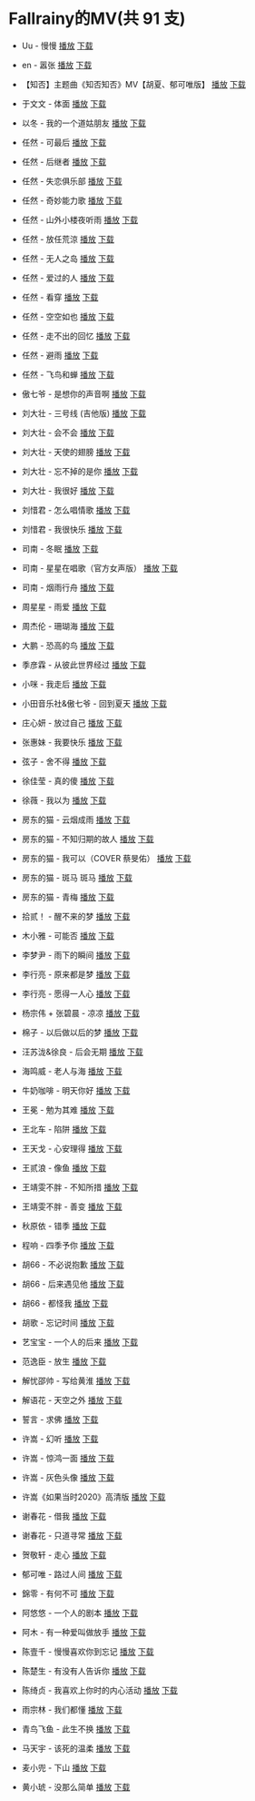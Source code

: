 # Fallrainy的MV(共 91 支)
- Uu - 慢慢  [播放](https://tools.201992.xyz/m3u8-play.html#https://cdn.jsdelivr.net/gh/Nomeqc/static/video/MV/Uu%20-%20%E6%85%A2%E6%85%A2.m3u8)  [下载](https://raw.githubusercontent.com/Nomeqc/static/master/video/MV/Uu%20-%20%E6%85%A2%E6%85%A2.m3u8)
- en - 嚣张  [播放](https://tools.201992.xyz/m3u8-play.html#https://cdn.jsdelivr.net/gh/Nomeqc/static/video/MV/en%20-%20%E5%9A%A3%E5%BC%A0.m3u8)  [下载](https://raw.githubusercontent.com/Nomeqc/static/master/video/MV/en%20-%20%E5%9A%A3%E5%BC%A0.m3u8)
- 【知否】主题曲《知否知否》MV【胡夏、郁可唯版】  [播放](https://tools.201992.xyz/m3u8-play.html#https://cdn.jsdelivr.net/gh/Nomeqc/static/video/MV/%E3%80%90%E7%9F%A5%E5%90%A6%E3%80%91%E4%B8%BB%E9%A2%98%E6%9B%B2%E3%80%8A%E7%9F%A5%E5%90%A6%E7%9F%A5%E5%90%A6%E3%80%8BMV%E3%80%90%E8%83%A1%E5%A4%8F%E3%80%81%E9%83%81%E5%8F%AF%E5%94%AF%E7%89%88%E3%80%91.m3u8)  [下载](https://raw.githubusercontent.com/Nomeqc/static/master/video/MV/%E3%80%90%E7%9F%A5%E5%90%A6%E3%80%91%E4%B8%BB%E9%A2%98%E6%9B%B2%E3%80%8A%E7%9F%A5%E5%90%A6%E7%9F%A5%E5%90%A6%E3%80%8BMV%E3%80%90%E8%83%A1%E5%A4%8F%E3%80%81%E9%83%81%E5%8F%AF%E5%94%AF%E7%89%88%E3%80%91.m3u8)
- 于文文 - 体面  [播放](https://tools.201992.xyz/m3u8-play.html#https://cdn.jsdelivr.net/gh/Nomeqc/static/video/MV/%E4%BA%8E%E6%96%87%E6%96%87%20-%20%E4%BD%93%E9%9D%A2.m3u8)  [下载](https://raw.githubusercontent.com/Nomeqc/static/master/video/MV/%E4%BA%8E%E6%96%87%E6%96%87%20-%20%E4%BD%93%E9%9D%A2.m3u8)
- 以冬 - 我的一个道姑朋友  [播放](https://tools.201992.xyz/m3u8-play.html#https://cdn.jsdelivr.net/gh/Nomeqc/static/video/MV/%E4%BB%A5%E5%86%AC%20-%20%E6%88%91%E7%9A%84%E4%B8%80%E4%B8%AA%E9%81%93%E5%A7%91%E6%9C%8B%E5%8F%8B.m3u8)  [下载](https://raw.githubusercontent.com/Nomeqc/static/master/video/MV/%E4%BB%A5%E5%86%AC%20-%20%E6%88%91%E7%9A%84%E4%B8%80%E4%B8%AA%E9%81%93%E5%A7%91%E6%9C%8B%E5%8F%8B.m3u8)
- 任然 - 可最后  [播放](https://tools.201992.xyz/m3u8-play.html#https://cdn.jsdelivr.net/gh/Nomeqc/static/video/MV/%E4%BB%BB%E7%84%B6%20-%20%E5%8F%AF%E6%9C%80%E5%90%8E.m3u8)  [下载](https://raw.githubusercontent.com/Nomeqc/static/master/video/MV/%E4%BB%BB%E7%84%B6%20-%20%E5%8F%AF%E6%9C%80%E5%90%8E.m3u8)
- 任然 - 后继者  [播放](https://tools.201992.xyz/m3u8-play.html#https://cdn.jsdelivr.net/gh/Nomeqc/static/video/MV/%E4%BB%BB%E7%84%B6%20-%20%E5%90%8E%E7%BB%A7%E8%80%85.m3u8)  [下载](https://raw.githubusercontent.com/Nomeqc/static/master/video/MV/%E4%BB%BB%E7%84%B6%20-%20%E5%90%8E%E7%BB%A7%E8%80%85.m3u8)
- 任然 - 失恋俱乐部  [播放](https://tools.201992.xyz/m3u8-play.html#https://cdn.jsdelivr.net/gh/Nomeqc/static/video/MV/%E4%BB%BB%E7%84%B6%20-%20%E5%A4%B1%E6%81%8B%E4%BF%B1%E4%B9%90%E9%83%A8.m3u8)  [下载](https://raw.githubusercontent.com/Nomeqc/static/master/video/MV/%E4%BB%BB%E7%84%B6%20-%20%E5%A4%B1%E6%81%8B%E4%BF%B1%E4%B9%90%E9%83%A8.m3u8)
- 任然 - 奇妙能力歌  [播放](https://tools.201992.xyz/m3u8-play.html#https://cdn.jsdelivr.net/gh/Nomeqc/static/video/MV/%E4%BB%BB%E7%84%B6%20-%20%E5%A5%87%E5%A6%99%E8%83%BD%E5%8A%9B%E6%AD%8C.m3u8)  [下载](https://raw.githubusercontent.com/Nomeqc/static/master/video/MV/%E4%BB%BB%E7%84%B6%20-%20%E5%A5%87%E5%A6%99%E8%83%BD%E5%8A%9B%E6%AD%8C.m3u8)
- 任然 - 山外小楼夜听雨  [播放](https://tools.201992.xyz/m3u8-play.html#https://cdn.jsdelivr.net/gh/Nomeqc/static/video/MV/%E4%BB%BB%E7%84%B6%20-%20%E5%B1%B1%E5%A4%96%E5%B0%8F%E6%A5%BC%E5%A4%9C%E5%90%AC%E9%9B%A8.m3u8)  [下载](https://raw.githubusercontent.com/Nomeqc/static/master/video/MV/%E4%BB%BB%E7%84%B6%20-%20%E5%B1%B1%E5%A4%96%E5%B0%8F%E6%A5%BC%E5%A4%9C%E5%90%AC%E9%9B%A8.m3u8)
- 任然 - 放任荒涼  [播放](https://tools.201992.xyz/m3u8-play.html#https://cdn.jsdelivr.net/gh/Nomeqc/static/video/MV/%E4%BB%BB%E7%84%B6%20-%20%E6%94%BE%E4%BB%BB%E8%8D%92%E6%B6%BC.m3u8)  [下载](https://raw.githubusercontent.com/Nomeqc/static/master/video/MV/%E4%BB%BB%E7%84%B6%20-%20%E6%94%BE%E4%BB%BB%E8%8D%92%E6%B6%BC.m3u8)
- 任然 - 无人之岛  [播放](https://tools.201992.xyz/m3u8-play.html#https://cdn.jsdelivr.net/gh/Nomeqc/static/video/MV/%E4%BB%BB%E7%84%B6%20-%20%E6%97%A0%E4%BA%BA%E4%B9%8B%E5%B2%9B.m3u8)  [下载](https://raw.githubusercontent.com/Nomeqc/static/master/video/MV/%E4%BB%BB%E7%84%B6%20-%20%E6%97%A0%E4%BA%BA%E4%B9%8B%E5%B2%9B.m3u8)
- 任然 - 爱过的人  [播放](https://tools.201992.xyz/m3u8-play.html#https://cdn.jsdelivr.net/gh/Nomeqc/static/video/MV/%E4%BB%BB%E7%84%B6%20-%20%E7%88%B1%E8%BF%87%E7%9A%84%E4%BA%BA.m3u8)  [下载](https://raw.githubusercontent.com/Nomeqc/static/master/video/MV/%E4%BB%BB%E7%84%B6%20-%20%E7%88%B1%E8%BF%87%E7%9A%84%E4%BA%BA.m3u8)
- 任然 - 看穿  [播放](https://tools.201992.xyz/m3u8-play.html#https://cdn.jsdelivr.net/gh/Nomeqc/static/video/MV/%E4%BB%BB%E7%84%B6%20-%20%E7%9C%8B%E7%A9%BF.m3u8)  [下载](https://raw.githubusercontent.com/Nomeqc/static/master/video/MV/%E4%BB%BB%E7%84%B6%20-%20%E7%9C%8B%E7%A9%BF.m3u8)
- 任然 - 空空如也  [播放](https://tools.201992.xyz/m3u8-play.html#https://cdn.jsdelivr.net/gh/Nomeqc/static/video/MV/%E4%BB%BB%E7%84%B6%20-%20%E7%A9%BA%E7%A9%BA%E5%A6%82%E4%B9%9F.m3u8)  [下载](https://raw.githubusercontent.com/Nomeqc/static/master/video/MV/%E4%BB%BB%E7%84%B6%20-%20%E7%A9%BA%E7%A9%BA%E5%A6%82%E4%B9%9F.m3u8)
- 任然 - 走不出的回忆  [播放](https://tools.201992.xyz/m3u8-play.html#https://cdn.jsdelivr.net/gh/Nomeqc/static/video/MV/%E4%BB%BB%E7%84%B6%20-%20%E8%B5%B0%E4%B8%8D%E5%87%BA%E7%9A%84%E5%9B%9E%E5%BF%86.m3u8)  [下载](https://raw.githubusercontent.com/Nomeqc/static/master/video/MV/%E4%BB%BB%E7%84%B6%20-%20%E8%B5%B0%E4%B8%8D%E5%87%BA%E7%9A%84%E5%9B%9E%E5%BF%86.m3u8)
- 任然 - 避雨  [播放](https://tools.201992.xyz/m3u8-play.html#https://cdn.jsdelivr.net/gh/Nomeqc/static/video/MV/%E4%BB%BB%E7%84%B6%20-%20%E9%81%BF%E9%9B%A8.m3u8)  [下载](https://raw.githubusercontent.com/Nomeqc/static/master/video/MV/%E4%BB%BB%E7%84%B6%20-%20%E9%81%BF%E9%9B%A8.m3u8)
- 任然 - 飞鸟和蝉  [播放](https://tools.201992.xyz/m3u8-play.html#https://cdn.jsdelivr.net/gh/Nomeqc/static/video/MV/%E4%BB%BB%E7%84%B6%20-%20%E9%A3%9E%E9%B8%9F%E5%92%8C%E8%9D%89.m3u8)  [下载](https://raw.githubusercontent.com/Nomeqc/static/master/video/MV/%E4%BB%BB%E7%84%B6%20-%20%E9%A3%9E%E9%B8%9F%E5%92%8C%E8%9D%89.m3u8)
- 傲七爷 - 是想你的声音啊  [播放](https://tools.201992.xyz/m3u8-play.html#https://cdn.jsdelivr.net/gh/Nomeqc/static/video/MV/%E5%82%B2%E4%B8%83%E7%88%B7%20-%20%E6%98%AF%E6%83%B3%E4%BD%A0%E7%9A%84%E5%A3%B0%E9%9F%B3%E5%95%8A.m3u8)  [下载](https://raw.githubusercontent.com/Nomeqc/static/master/video/MV/%E5%82%B2%E4%B8%83%E7%88%B7%20-%20%E6%98%AF%E6%83%B3%E4%BD%A0%E7%9A%84%E5%A3%B0%E9%9F%B3%E5%95%8A.m3u8)
- 刘大壮 - 三号线 (吉他版)  [播放](https://tools.201992.xyz/m3u8-play.html#https://cdn.jsdelivr.net/gh/Nomeqc/static/video/MV/%E5%88%98%E5%A4%A7%E5%A3%AE%20-%20%E4%B8%89%E5%8F%B7%E7%BA%BF%20%28%E5%90%89%E4%BB%96%E7%89%88%29.m3u8)  [下载](https://raw.githubusercontent.com/Nomeqc/static/master/video/MV/%E5%88%98%E5%A4%A7%E5%A3%AE%20-%20%E4%B8%89%E5%8F%B7%E7%BA%BF%20(%E5%90%89%E4%BB%96%E7%89%88).m3u8)
- 刘大壮 - 会不会  [播放](https://tools.201992.xyz/m3u8-play.html#https://cdn.jsdelivr.net/gh/Nomeqc/static/video/MV/%E5%88%98%E5%A4%A7%E5%A3%AE%20-%20%E4%BC%9A%E4%B8%8D%E4%BC%9A.m3u8)  [下载](https://raw.githubusercontent.com/Nomeqc/static/master/video/MV/%E5%88%98%E5%A4%A7%E5%A3%AE%20-%20%E4%BC%9A%E4%B8%8D%E4%BC%9A.m3u8)
- 刘大壮 - 天使的翅膀  [播放](https://tools.201992.xyz/m3u8-play.html#https://cdn.jsdelivr.net/gh/Nomeqc/static/video/MV/%E5%88%98%E5%A4%A7%E5%A3%AE%20-%20%E5%A4%A9%E4%BD%BF%E7%9A%84%E7%BF%85%E8%86%80.m3u8)  [下载](https://raw.githubusercontent.com/Nomeqc/static/master/video/MV/%E5%88%98%E5%A4%A7%E5%A3%AE%20-%20%E5%A4%A9%E4%BD%BF%E7%9A%84%E7%BF%85%E8%86%80.m3u8)
- 刘大壮 - 忘不掉的是你  [播放](https://tools.201992.xyz/m3u8-play.html#https://cdn.jsdelivr.net/gh/Nomeqc/static/video/MV/%E5%88%98%E5%A4%A7%E5%A3%AE%20-%20%E5%BF%98%E4%B8%8D%E6%8E%89%E7%9A%84%E6%98%AF%E4%BD%A0.m3u8)  [下载](https://raw.githubusercontent.com/Nomeqc/static/master/video/MV/%E5%88%98%E5%A4%A7%E5%A3%AE%20-%20%E5%BF%98%E4%B8%8D%E6%8E%89%E7%9A%84%E6%98%AF%E4%BD%A0.m3u8)
- 刘大壮 - 我很好  [播放](https://tools.201992.xyz/m3u8-play.html#https://cdn.jsdelivr.net/gh/Nomeqc/static/video/MV/%E5%88%98%E5%A4%A7%E5%A3%AE%20-%20%E6%88%91%E5%BE%88%E5%A5%BD.m3u8)  [下载](https://raw.githubusercontent.com/Nomeqc/static/master/video/MV/%E5%88%98%E5%A4%A7%E5%A3%AE%20-%20%E6%88%91%E5%BE%88%E5%A5%BD.m3u8)
- 刘惜君 - 怎么唱情歌  [播放](https://tools.201992.xyz/m3u8-play.html#https://cdn.jsdelivr.net/gh/Nomeqc/static/video/MV/%E5%88%98%E6%83%9C%E5%90%9B%20-%20%E6%80%8E%E4%B9%88%E5%94%B1%E6%83%85%E6%AD%8C.m3u8)  [下载](https://raw.githubusercontent.com/Nomeqc/static/master/video/MV/%E5%88%98%E6%83%9C%E5%90%9B%20-%20%E6%80%8E%E4%B9%88%E5%94%B1%E6%83%85%E6%AD%8C.m3u8)
- 刘惜君 - 我很快乐  [播放](https://tools.201992.xyz/m3u8-play.html#https://cdn.jsdelivr.net/gh/Nomeqc/static/video/MV/%E5%88%98%E6%83%9C%E5%90%9B%20-%20%E6%88%91%E5%BE%88%E5%BF%AB%E4%B9%90.m3u8)  [下载](https://raw.githubusercontent.com/Nomeqc/static/master/video/MV/%E5%88%98%E6%83%9C%E5%90%9B%20-%20%E6%88%91%E5%BE%88%E5%BF%AB%E4%B9%90.m3u8)
- 司南 - 冬眠  [播放](https://tools.201992.xyz/m3u8-play.html#https://cdn.jsdelivr.net/gh/Nomeqc/static/video/MV/%E5%8F%B8%E5%8D%97%20-%20%E5%86%AC%E7%9C%A0.m3u8)  [下载](https://raw.githubusercontent.com/Nomeqc/static/master/video/MV/%E5%8F%B8%E5%8D%97%20-%20%E5%86%AC%E7%9C%A0.m3u8)
- 司南 - 星星在唱歌（官方女声版）  [播放](https://tools.201992.xyz/m3u8-play.html#https://cdn.jsdelivr.net/gh/Nomeqc/static/video/MV/%E5%8F%B8%E5%8D%97%20-%20%E6%98%9F%E6%98%9F%E5%9C%A8%E5%94%B1%E6%AD%8C%EF%BC%88%E5%AE%98%E6%96%B9%E5%A5%B3%E5%A3%B0%E7%89%88%EF%BC%89.m3u8)  [下载](https://raw.githubusercontent.com/Nomeqc/static/master/video/MV/%E5%8F%B8%E5%8D%97%20-%20%E6%98%9F%E6%98%9F%E5%9C%A8%E5%94%B1%E6%AD%8C%EF%BC%88%E5%AE%98%E6%96%B9%E5%A5%B3%E5%A3%B0%E7%89%88%EF%BC%89.m3u8)
- 司南 - 烟雨行舟  [播放](https://tools.201992.xyz/m3u8-play.html#https://cdn.jsdelivr.net/gh/Nomeqc/static/video/MV/%E5%8F%B8%E5%8D%97%20-%20%E7%83%9F%E9%9B%A8%E8%A1%8C%E8%88%9F.m3u8)  [下载](https://raw.githubusercontent.com/Nomeqc/static/master/video/MV/%E5%8F%B8%E5%8D%97%20-%20%E7%83%9F%E9%9B%A8%E8%A1%8C%E8%88%9F.m3u8)
- 周星星 - 雨爱  [播放](https://tools.201992.xyz/m3u8-play.html#https://cdn.jsdelivr.net/gh/Nomeqc/static/video/MV/%E5%91%A8%E6%98%9F%E6%98%9F%20-%20%E9%9B%A8%E7%88%B1.m3u8)  [下载](https://raw.githubusercontent.com/Nomeqc/static/master/video/MV/%E5%91%A8%E6%98%9F%E6%98%9F%20-%20%E9%9B%A8%E7%88%B1.m3u8)
- 周杰伦 - 珊瑚海  [播放](https://tools.201992.xyz/m3u8-play.html#https://cdn.jsdelivr.net/gh/Nomeqc/static/video/MV/%E5%91%A8%E6%9D%B0%E4%BC%A6%20-%20%E7%8F%8A%E7%91%9A%E6%B5%B7.m3u8)  [下载](https://raw.githubusercontent.com/Nomeqc/static/master/video/MV/%E5%91%A8%E6%9D%B0%E4%BC%A6%20-%20%E7%8F%8A%E7%91%9A%E6%B5%B7.m3u8)
- 大鹏 - 恐高的鸟  [播放](https://tools.201992.xyz/m3u8-play.html#https://cdn.jsdelivr.net/gh/Nomeqc/static/video/MV/%E5%A4%A7%E9%B9%8F%20-%20%E6%81%90%E9%AB%98%E7%9A%84%E9%B8%9F.m3u8)  [下载](https://raw.githubusercontent.com/Nomeqc/static/master/video/MV/%E5%A4%A7%E9%B9%8F%20-%20%E6%81%90%E9%AB%98%E7%9A%84%E9%B8%9F.m3u8)
- 季彦霖 - 从彼此世界经过  [播放](https://tools.201992.xyz/m3u8-play.html#https://cdn.jsdelivr.net/gh/Nomeqc/static/video/MV/%E5%AD%A3%E5%BD%A6%E9%9C%96%20-%20%E4%BB%8E%E5%BD%BC%E6%AD%A4%E4%B8%96%E7%95%8C%E7%BB%8F%E8%BF%87.m3u8)  [下载](https://raw.githubusercontent.com/Nomeqc/static/master/video/MV/%E5%AD%A3%E5%BD%A6%E9%9C%96%20-%20%E4%BB%8E%E5%BD%BC%E6%AD%A4%E4%B8%96%E7%95%8C%E7%BB%8F%E8%BF%87.m3u8)
- 小咪 - 我走后  [播放](https://tools.201992.xyz/m3u8-play.html#https://cdn.jsdelivr.net/gh/Nomeqc/static/video/MV/%E5%B0%8F%E5%92%AA%20-%20%E6%88%91%E8%B5%B0%E5%90%8E.m3u8)  [下载](https://raw.githubusercontent.com/Nomeqc/static/master/video/MV/%E5%B0%8F%E5%92%AA%20-%20%E6%88%91%E8%B5%B0%E5%90%8E.m3u8)
- 小田音乐社&傲七爷 - 回到夏天  [播放](https://tools.201992.xyz/m3u8-play.html#https://cdn.jsdelivr.net/gh/Nomeqc/static/video/MV/%E5%B0%8F%E7%94%B0%E9%9F%B3%E4%B9%90%E7%A4%BE%26%E5%82%B2%E4%B8%83%E7%88%B7%20-%20%E5%9B%9E%E5%88%B0%E5%A4%8F%E5%A4%A9.m3u8)  [下载](https://raw.githubusercontent.com/Nomeqc/static/master/video/MV/%E5%B0%8F%E7%94%B0%E9%9F%B3%E4%B9%90%E7%A4%BE%26%E5%82%B2%E4%B8%83%E7%88%B7%20-%20%E5%9B%9E%E5%88%B0%E5%A4%8F%E5%A4%A9.m3u8)
- 庄心妍 - 放过自己  [播放](https://tools.201992.xyz/m3u8-play.html#https://cdn.jsdelivr.net/gh/Nomeqc/static/video/MV/%E5%BA%84%E5%BF%83%E5%A6%8D%20-%20%E6%94%BE%E8%BF%87%E8%87%AA%E5%B7%B1.m3u8)  [下载](https://raw.githubusercontent.com/Nomeqc/static/master/video/MV/%E5%BA%84%E5%BF%83%E5%A6%8D%20-%20%E6%94%BE%E8%BF%87%E8%87%AA%E5%B7%B1.m3u8)
- 张惠妹 - 我要快乐  [播放](https://tools.201992.xyz/m3u8-play.html#https://cdn.jsdelivr.net/gh/Nomeqc/static/video/MV/%E5%BC%A0%E6%83%A0%E5%A6%B9%20-%20%E6%88%91%E8%A6%81%E5%BF%AB%E4%B9%90.m3u8)  [下载](https://raw.githubusercontent.com/Nomeqc/static/master/video/MV/%E5%BC%A0%E6%83%A0%E5%A6%B9%20-%20%E6%88%91%E8%A6%81%E5%BF%AB%E4%B9%90.m3u8)
- 弦子 - 舍不得  [播放](https://tools.201992.xyz/m3u8-play.html#https://cdn.jsdelivr.net/gh/Nomeqc/static/video/MV/%E5%BC%A6%E5%AD%90%20-%20%E8%88%8D%E4%B8%8D%E5%BE%97.m3u8)  [下载](https://raw.githubusercontent.com/Nomeqc/static/master/video/MV/%E5%BC%A6%E5%AD%90%20-%20%E8%88%8D%E4%B8%8D%E5%BE%97.m3u8)
- 徐佳莹 - 真的傻  [播放](https://tools.201992.xyz/m3u8-play.html#https://cdn.jsdelivr.net/gh/Nomeqc/static/video/MV/%E5%BE%90%E4%BD%B3%E8%8E%B9%20-%20%E7%9C%9F%E7%9A%84%E5%82%BB.m3u8)  [下载](https://raw.githubusercontent.com/Nomeqc/static/master/video/MV/%E5%BE%90%E4%BD%B3%E8%8E%B9%20-%20%E7%9C%9F%E7%9A%84%E5%82%BB.m3u8)
- 徐薇 - 我以为  [播放](https://tools.201992.xyz/m3u8-play.html#https://cdn.jsdelivr.net/gh/Nomeqc/static/video/MV/%E5%BE%90%E8%96%87%20-%20%E6%88%91%E4%BB%A5%E4%B8%BA.m3u8)  [下载](https://raw.githubusercontent.com/Nomeqc/static/master/video/MV/%E5%BE%90%E8%96%87%20-%20%E6%88%91%E4%BB%A5%E4%B8%BA.m3u8)
- 房东的猫 -  云烟成雨  [播放](https://tools.201992.xyz/m3u8-play.html#https://cdn.jsdelivr.net/gh/Nomeqc/static/video/MV/%E6%88%BF%E4%B8%9C%E7%9A%84%E7%8C%AB%20-%20%20%E4%BA%91%E7%83%9F%E6%88%90%E9%9B%A8.m3u8)  [下载](https://raw.githubusercontent.com/Nomeqc/static/master/video/MV/%E6%88%BF%E4%B8%9C%E7%9A%84%E7%8C%AB%20-%20%20%E4%BA%91%E7%83%9F%E6%88%90%E9%9B%A8.m3u8)
- 房东的猫 - 不知归期的故人  [播放](https://tools.201992.xyz/m3u8-play.html#https://cdn.jsdelivr.net/gh/Nomeqc/static/video/MV/%E6%88%BF%E4%B8%9C%E7%9A%84%E7%8C%AB%20-%20%E4%B8%8D%E7%9F%A5%E5%BD%92%E6%9C%9F%E7%9A%84%E6%95%85%E4%BA%BA.m3u8)  [下载](https://raw.githubusercontent.com/Nomeqc/static/master/video/MV/%E6%88%BF%E4%B8%9C%E7%9A%84%E7%8C%AB%20-%20%E4%B8%8D%E7%9F%A5%E5%BD%92%E6%9C%9F%E7%9A%84%E6%95%85%E4%BA%BA.m3u8)
- 房东的猫 - 我可以（COVER 蔡旻佑）  [播放](https://tools.201992.xyz/m3u8-play.html#https://cdn.jsdelivr.net/gh/Nomeqc/static/video/MV/%E6%88%BF%E4%B8%9C%E7%9A%84%E7%8C%AB%20-%20%E6%88%91%E5%8F%AF%E4%BB%A5%EF%BC%88COVER%20%E8%94%A1%E6%97%BB%E4%BD%91%EF%BC%89.m3u8)  [下载](https://raw.githubusercontent.com/Nomeqc/static/master/video/MV/%E6%88%BF%E4%B8%9C%E7%9A%84%E7%8C%AB%20-%20%E6%88%91%E5%8F%AF%E4%BB%A5%EF%BC%88COVER%20%E8%94%A1%E6%97%BB%E4%BD%91%EF%BC%89.m3u8)
- 房东的猫 - 斑马 斑马  [播放](https://tools.201992.xyz/m3u8-play.html#https://cdn.jsdelivr.net/gh/Nomeqc/static/video/MV/%E6%88%BF%E4%B8%9C%E7%9A%84%E7%8C%AB%20-%20%E6%96%91%E9%A9%AC%20%E6%96%91%E9%A9%AC.m3u8)  [下载](https://raw.githubusercontent.com/Nomeqc/static/master/video/MV/%E6%88%BF%E4%B8%9C%E7%9A%84%E7%8C%AB%20-%20%E6%96%91%E9%A9%AC%20%E6%96%91%E9%A9%AC.m3u8)
- 房东的猫 - 青梅  [播放](https://tools.201992.xyz/m3u8-play.html#https://cdn.jsdelivr.net/gh/Nomeqc/static/video/MV/%E6%88%BF%E4%B8%9C%E7%9A%84%E7%8C%AB%20-%20%E9%9D%92%E6%A2%85.m3u8)  [下载](https://raw.githubusercontent.com/Nomeqc/static/master/video/MV/%E6%88%BF%E4%B8%9C%E7%9A%84%E7%8C%AB%20-%20%E9%9D%92%E6%A2%85.m3u8)
- 拾贰！ - 醒不来的梦  [播放](https://tools.201992.xyz/m3u8-play.html#https://cdn.jsdelivr.net/gh/Nomeqc/static/video/MV/%E6%8B%BE%E8%B4%B0%EF%BC%81%20-%20%E9%86%92%E4%B8%8D%E6%9D%A5%E7%9A%84%E6%A2%A6.m3u8)  [下载](https://raw.githubusercontent.com/Nomeqc/static/master/video/MV/%E6%8B%BE%E8%B4%B0%EF%BC%81%20-%20%E9%86%92%E4%B8%8D%E6%9D%A5%E7%9A%84%E6%A2%A6.m3u8)
- 木小雅 - 可能否  [播放](https://tools.201992.xyz/m3u8-play.html#https://cdn.jsdelivr.net/gh/Nomeqc/static/video/MV/%E6%9C%A8%E5%B0%8F%E9%9B%85%20-%20%E5%8F%AF%E8%83%BD%E5%90%A6.m3u8)  [下载](https://raw.githubusercontent.com/Nomeqc/static/master/video/MV/%E6%9C%A8%E5%B0%8F%E9%9B%85%20-%20%E5%8F%AF%E8%83%BD%E5%90%A6.m3u8)
- 李梦尹 - 雨下的瞬间  [播放](https://tools.201992.xyz/m3u8-play.html#https://cdn.jsdelivr.net/gh/Nomeqc/static/video/MV/%E6%9D%8E%E6%A2%A6%E5%B0%B9%20-%20%E9%9B%A8%E4%B8%8B%E7%9A%84%E7%9E%AC%E9%97%B4.m3u8)  [下载](https://raw.githubusercontent.com/Nomeqc/static/master/video/MV/%E6%9D%8E%E6%A2%A6%E5%B0%B9%20-%20%E9%9B%A8%E4%B8%8B%E7%9A%84%E7%9E%AC%E9%97%B4.m3u8)
- 李行亮 - 原来都是梦  [播放](https://tools.201992.xyz/m3u8-play.html#https://cdn.jsdelivr.net/gh/Nomeqc/static/video/MV/%E6%9D%8E%E8%A1%8C%E4%BA%AE%20-%20%E5%8E%9F%E6%9D%A5%E9%83%BD%E6%98%AF%E6%A2%A6.m3u8)  [下载](https://raw.githubusercontent.com/Nomeqc/static/master/video/MV/%E6%9D%8E%E8%A1%8C%E4%BA%AE%20-%20%E5%8E%9F%E6%9D%A5%E9%83%BD%E6%98%AF%E6%A2%A6.m3u8)
- 李行亮 - 愿得一人心  [播放](https://tools.201992.xyz/m3u8-play.html#https://cdn.jsdelivr.net/gh/Nomeqc/static/video/MV/%E6%9D%8E%E8%A1%8C%E4%BA%AE%20-%20%E6%84%BF%E5%BE%97%E4%B8%80%E4%BA%BA%E5%BF%83.m3u8)  [下载](https://raw.githubusercontent.com/Nomeqc/static/master/video/MV/%E6%9D%8E%E8%A1%8C%E4%BA%AE%20-%20%E6%84%BF%E5%BE%97%E4%B8%80%E4%BA%BA%E5%BF%83.m3u8)
- 杨宗伟 + 张碧晨 - 凉凉  [播放](https://tools.201992.xyz/m3u8-play.html#https://cdn.jsdelivr.net/gh/Nomeqc/static/video/MV/%E6%9D%A8%E5%AE%97%E4%BC%9F%20%2B%20%E5%BC%A0%E7%A2%A7%E6%99%A8%20-%20%E5%87%89%E5%87%89.m3u8)  [下载](https://raw.githubusercontent.com/Nomeqc/static/master/video/MV/%E6%9D%A8%E5%AE%97%E4%BC%9F%20%2B%20%E5%BC%A0%E7%A2%A7%E6%99%A8%20-%20%E5%87%89%E5%87%89.m3u8)
- 棉子 - 以后做以后的梦  [播放](https://tools.201992.xyz/m3u8-play.html#https://cdn.jsdelivr.net/gh/Nomeqc/static/video/MV/%E6%A3%89%E5%AD%90%20-%20%E4%BB%A5%E5%90%8E%E5%81%9A%E4%BB%A5%E5%90%8E%E7%9A%84%E6%A2%A6.m3u8)  [下载](https://raw.githubusercontent.com/Nomeqc/static/master/video/MV/%E6%A3%89%E5%AD%90%20-%20%E4%BB%A5%E5%90%8E%E5%81%9A%E4%BB%A5%E5%90%8E%E7%9A%84%E6%A2%A6.m3u8)
- 汪苏泷&徐良 - 后会无期  [播放](https://tools.201992.xyz/m3u8-play.html#https://cdn.jsdelivr.net/gh/Nomeqc/static/video/MV/%E6%B1%AA%E8%8B%8F%E6%B3%B7%26%E5%BE%90%E8%89%AF%20-%20%E5%90%8E%E4%BC%9A%E6%97%A0%E6%9C%9F.m3u8)  [下载](https://raw.githubusercontent.com/Nomeqc/static/master/video/MV/%E6%B1%AA%E8%8B%8F%E6%B3%B7%26%E5%BE%90%E8%89%AF%20-%20%E5%90%8E%E4%BC%9A%E6%97%A0%E6%9C%9F.m3u8)
- 海鸣威 - 老人与海  [播放](https://tools.201992.xyz/m3u8-play.html#https://cdn.jsdelivr.net/gh/Nomeqc/static/video/MV/%E6%B5%B7%E9%B8%A3%E5%A8%81%20-%20%E8%80%81%E4%BA%BA%E4%B8%8E%E6%B5%B7.m3u8)  [下载](https://raw.githubusercontent.com/Nomeqc/static/master/video/MV/%E6%B5%B7%E9%B8%A3%E5%A8%81%20-%20%E8%80%81%E4%BA%BA%E4%B8%8E%E6%B5%B7.m3u8)
- 牛奶咖啡 - 明天你好  [播放](https://tools.201992.xyz/m3u8-play.html#https://cdn.jsdelivr.net/gh/Nomeqc/static/video/MV/%E7%89%9B%E5%A5%B6%E5%92%96%E5%95%A1%20-%20%E6%98%8E%E5%A4%A9%E4%BD%A0%E5%A5%BD.m3u8)  [下载](https://raw.githubusercontent.com/Nomeqc/static/master/video/MV/%E7%89%9B%E5%A5%B6%E5%92%96%E5%95%A1%20-%20%E6%98%8E%E5%A4%A9%E4%BD%A0%E5%A5%BD.m3u8)
- 王冕 - 勉为其难  [播放](https://tools.201992.xyz/m3u8-play.html#https://cdn.jsdelivr.net/gh/Nomeqc/static/video/MV/%E7%8E%8B%E5%86%95%20-%20%E5%8B%89%E4%B8%BA%E5%85%B6%E9%9A%BE.m3u8)  [下载](https://raw.githubusercontent.com/Nomeqc/static/master/video/MV/%E7%8E%8B%E5%86%95%20-%20%E5%8B%89%E4%B8%BA%E5%85%B6%E9%9A%BE.m3u8)
- 王北车 - 陷阱  [播放](https://tools.201992.xyz/m3u8-play.html#https://cdn.jsdelivr.net/gh/Nomeqc/static/video/MV/%E7%8E%8B%E5%8C%97%E8%BD%A6%20-%20%E9%99%B7%E9%98%B1.m3u8)  [下载](https://raw.githubusercontent.com/Nomeqc/static/master/video/MV/%E7%8E%8B%E5%8C%97%E8%BD%A6%20-%20%E9%99%B7%E9%98%B1.m3u8)
- 王天戈 - 心安理得  [播放](https://tools.201992.xyz/m3u8-play.html#https://cdn.jsdelivr.net/gh/Nomeqc/static/video/MV/%E7%8E%8B%E5%A4%A9%E6%88%88%20-%20%E5%BF%83%E5%AE%89%E7%90%86%E5%BE%97.m3u8)  [下载](https://raw.githubusercontent.com/Nomeqc/static/master/video/MV/%E7%8E%8B%E5%A4%A9%E6%88%88%20-%20%E5%BF%83%E5%AE%89%E7%90%86%E5%BE%97.m3u8)
- 王贰浪 - 像鱼  [播放](https://tools.201992.xyz/m3u8-play.html#https://cdn.jsdelivr.net/gh/Nomeqc/static/video/MV/%E7%8E%8B%E8%B4%B0%E6%B5%AA%20-%20%E5%83%8F%E9%B1%BC.m3u8)  [下载](https://raw.githubusercontent.com/Nomeqc/static/master/video/MV/%E7%8E%8B%E8%B4%B0%E6%B5%AA%20-%20%E5%83%8F%E9%B1%BC.m3u8)
- 王靖雯不胖 - 不知所措  [播放](https://tools.201992.xyz/m3u8-play.html#https://cdn.jsdelivr.net/gh/Nomeqc/static/video/MV/%E7%8E%8B%E9%9D%96%E9%9B%AF%E4%B8%8D%E8%83%96%20-%20%E4%B8%8D%E7%9F%A5%E6%89%80%E6%8E%AA.m3u8)  [下载](https://raw.githubusercontent.com/Nomeqc/static/master/video/MV/%E7%8E%8B%E9%9D%96%E9%9B%AF%E4%B8%8D%E8%83%96%20-%20%E4%B8%8D%E7%9F%A5%E6%89%80%E6%8E%AA.m3u8)
- 王靖雯不胖 - 善变  [播放](https://tools.201992.xyz/m3u8-play.html#https://cdn.jsdelivr.net/gh/Nomeqc/static/video/MV/%E7%8E%8B%E9%9D%96%E9%9B%AF%E4%B8%8D%E8%83%96%20-%20%E5%96%84%E5%8F%98.m3u8)  [下载](https://raw.githubusercontent.com/Nomeqc/static/master/video/MV/%E7%8E%8B%E9%9D%96%E9%9B%AF%E4%B8%8D%E8%83%96%20-%20%E5%96%84%E5%8F%98.m3u8)
- 秋原依 - 错季  [播放](https://tools.201992.xyz/m3u8-play.html#https://cdn.jsdelivr.net/gh/Nomeqc/static/video/MV/%E7%A7%8B%E5%8E%9F%E4%BE%9D%20-%20%E9%94%99%E5%AD%A3.m3u8)  [下载](https://raw.githubusercontent.com/Nomeqc/static/master/video/MV/%E7%A7%8B%E5%8E%9F%E4%BE%9D%20-%20%E9%94%99%E5%AD%A3.m3u8)
- 程响 - 四季予你  [播放](https://tools.201992.xyz/m3u8-play.html#https://cdn.jsdelivr.net/gh/Nomeqc/static/video/MV/%E7%A8%8B%E5%93%8D%20-%20%E5%9B%9B%E5%AD%A3%E4%BA%88%E4%BD%A0.m3u8)  [下载](https://raw.githubusercontent.com/Nomeqc/static/master/video/MV/%E7%A8%8B%E5%93%8D%20-%20%E5%9B%9B%E5%AD%A3%E4%BA%88%E4%BD%A0.m3u8)
- 胡66 - 不必说抱歉  [播放](https://tools.201992.xyz/m3u8-play.html#https://cdn.jsdelivr.net/gh/Nomeqc/static/video/MV/%E8%83%A166%20-%20%E4%B8%8D%E5%BF%85%E8%AF%B4%E6%8A%B1%E6%AD%89.m3u8)  [下载](https://raw.githubusercontent.com/Nomeqc/static/master/video/MV/%E8%83%A166%20-%20%E4%B8%8D%E5%BF%85%E8%AF%B4%E6%8A%B1%E6%AD%89.m3u8)
- 胡66 - 后来遇见他  [播放](https://tools.201992.xyz/m3u8-play.html#https://cdn.jsdelivr.net/gh/Nomeqc/static/video/MV/%E8%83%A166%20-%20%E5%90%8E%E6%9D%A5%E9%81%87%E8%A7%81%E4%BB%96.m3u8)  [下载](https://raw.githubusercontent.com/Nomeqc/static/master/video/MV/%E8%83%A166%20-%20%E5%90%8E%E6%9D%A5%E9%81%87%E8%A7%81%E4%BB%96.m3u8)
- 胡66 - 都怪我  [播放](https://tools.201992.xyz/m3u8-play.html#https://cdn.jsdelivr.net/gh/Nomeqc/static/video/MV/%E8%83%A166%20-%20%E9%83%BD%E6%80%AA%E6%88%91.m3u8)  [下载](https://raw.githubusercontent.com/Nomeqc/static/master/video/MV/%E8%83%A166%20-%20%E9%83%BD%E6%80%AA%E6%88%91.m3u8)
- 胡歌 - 忘记时间  [播放](https://tools.201992.xyz/m3u8-play.html#https://cdn.jsdelivr.net/gh/Nomeqc/static/video/MV/%E8%83%A1%E6%AD%8C%20-%20%E5%BF%98%E8%AE%B0%E6%97%B6%E9%97%B4.m3u8)  [下载](https://raw.githubusercontent.com/Nomeqc/static/master/video/MV/%E8%83%A1%E6%AD%8C%20-%20%E5%BF%98%E8%AE%B0%E6%97%B6%E9%97%B4.m3u8)
- 艺宝宝 - 一个人的后来  [播放](https://tools.201992.xyz/m3u8-play.html#https://cdn.jsdelivr.net/gh/Nomeqc/static/video/MV/%E8%89%BA%E5%AE%9D%E5%AE%9D%20-%20%E4%B8%80%E4%B8%AA%E4%BA%BA%E7%9A%84%E5%90%8E%E6%9D%A5.m3u8)  [下载](https://raw.githubusercontent.com/Nomeqc/static/master/video/MV/%E8%89%BA%E5%AE%9D%E5%AE%9D%20-%20%E4%B8%80%E4%B8%AA%E4%BA%BA%E7%9A%84%E5%90%8E%E6%9D%A5.m3u8)
- 范逸臣 - 放生  [播放](https://tools.201992.xyz/m3u8-play.html#https://cdn.jsdelivr.net/gh/Nomeqc/static/video/MV/%E8%8C%83%E9%80%B8%E8%87%A3%20-%20%E6%94%BE%E7%94%9F.m3u8)  [下载](https://raw.githubusercontent.com/Nomeqc/static/master/video/MV/%E8%8C%83%E9%80%B8%E8%87%A3%20-%20%E6%94%BE%E7%94%9F.m3u8)
- 解忧邵帅 - 写给黄淮  [播放](https://tools.201992.xyz/m3u8-play.html#https://cdn.jsdelivr.net/gh/Nomeqc/static/video/MV/%E8%A7%A3%E5%BF%A7%E9%82%B5%E5%B8%85%20-%20%E5%86%99%E7%BB%99%E9%BB%84%E6%B7%AE.m3u8)  [下载](https://raw.githubusercontent.com/Nomeqc/static/master/video/MV/%E8%A7%A3%E5%BF%A7%E9%82%B5%E5%B8%85%20-%20%E5%86%99%E7%BB%99%E9%BB%84%E6%B7%AE.m3u8)
- 解语花 - 天空之外  [播放](https://tools.201992.xyz/m3u8-play.html#https://cdn.jsdelivr.net/gh/Nomeqc/static/video/MV/%E8%A7%A3%E8%AF%AD%E8%8A%B1%20-%20%E5%A4%A9%E7%A9%BA%E4%B9%8B%E5%A4%96.m3u8)  [下载](https://raw.githubusercontent.com/Nomeqc/static/master/video/MV/%E8%A7%A3%E8%AF%AD%E8%8A%B1%20-%20%E5%A4%A9%E7%A9%BA%E4%B9%8B%E5%A4%96.m3u8)
- 誓言 - 求佛  [播放](https://tools.201992.xyz/m3u8-play.html#https://cdn.jsdelivr.net/gh/Nomeqc/static/video/MV/%E8%AA%93%E8%A8%80%20-%20%E6%B1%82%E4%BD%9B.m3u8)  [下载](https://raw.githubusercontent.com/Nomeqc/static/master/video/MV/%E8%AA%93%E8%A8%80%20-%20%E6%B1%82%E4%BD%9B.m3u8)
- 许嵩 - 幻听  [播放](https://tools.201992.xyz/m3u8-play.html#https://cdn.jsdelivr.net/gh/Nomeqc/static/video/MV/%E8%AE%B8%E5%B5%A9%20-%20%E5%B9%BB%E5%90%AC.m3u8)  [下载](https://raw.githubusercontent.com/Nomeqc/static/master/video/MV/%E8%AE%B8%E5%B5%A9%20-%20%E5%B9%BB%E5%90%AC.m3u8)
- 许嵩 - 惊鸿一面  [播放](https://tools.201992.xyz/m3u8-play.html#https://cdn.jsdelivr.net/gh/Nomeqc/static/video/MV/%E8%AE%B8%E5%B5%A9%20-%20%E6%83%8A%E9%B8%BF%E4%B8%80%E9%9D%A2.m3u8)  [下载](https://raw.githubusercontent.com/Nomeqc/static/master/video/MV/%E8%AE%B8%E5%B5%A9%20-%20%E6%83%8A%E9%B8%BF%E4%B8%80%E9%9D%A2.m3u8)
- 许嵩 - 灰色头像  [播放](https://tools.201992.xyz/m3u8-play.html#https://cdn.jsdelivr.net/gh/Nomeqc/static/video/MV/%E8%AE%B8%E5%B5%A9%20-%20%E7%81%B0%E8%89%B2%E5%A4%B4%E5%83%8F.m3u8)  [下载](https://raw.githubusercontent.com/Nomeqc/static/master/video/MV/%E8%AE%B8%E5%B5%A9%20-%20%E7%81%B0%E8%89%B2%E5%A4%B4%E5%83%8F.m3u8)
- 许嵩《如果当时2020》高清版  [播放](https://tools.201992.xyz/m3u8-play.html#https://cdn.jsdelivr.net/gh/Nomeqc/static/video/MV/%E8%AE%B8%E5%B5%A9%E3%80%8A%E5%A6%82%E6%9E%9C%E5%BD%93%E6%97%B62020%E3%80%8B%E9%AB%98%E6%B8%85%E7%89%88.m3u8)  [下载](https://raw.githubusercontent.com/Nomeqc/static/master/video/MV/%E8%AE%B8%E5%B5%A9%E3%80%8A%E5%A6%82%E6%9E%9C%E5%BD%93%E6%97%B62020%E3%80%8B%E9%AB%98%E6%B8%85%E7%89%88.m3u8)
- 谢春花 - 借我  [播放](https://tools.201992.xyz/m3u8-play.html#https://cdn.jsdelivr.net/gh/Nomeqc/static/video/MV/%E8%B0%A2%E6%98%A5%E8%8A%B1%20-%20%E5%80%9F%E6%88%91.m3u8)  [下载](https://raw.githubusercontent.com/Nomeqc/static/master/video/MV/%E8%B0%A2%E6%98%A5%E8%8A%B1%20-%20%E5%80%9F%E6%88%91.m3u8)
- 谢春花 - 只道寻常  [播放](https://tools.201992.xyz/m3u8-play.html#https://cdn.jsdelivr.net/gh/Nomeqc/static/video/MV/%E8%B0%A2%E6%98%A5%E8%8A%B1%20-%20%E5%8F%AA%E9%81%93%E5%AF%BB%E5%B8%B8.m3u8)  [下载](https://raw.githubusercontent.com/Nomeqc/static/master/video/MV/%E8%B0%A2%E6%98%A5%E8%8A%B1%20-%20%E5%8F%AA%E9%81%93%E5%AF%BB%E5%B8%B8.m3u8)
- 贺敬轩 - 走心  [播放](https://tools.201992.xyz/m3u8-play.html#https://cdn.jsdelivr.net/gh/Nomeqc/static/video/MV/%E8%B4%BA%E6%95%AC%E8%BD%A9%20-%20%E8%B5%B0%E5%BF%83.m3u8)  [下载](https://raw.githubusercontent.com/Nomeqc/static/master/video/MV/%E8%B4%BA%E6%95%AC%E8%BD%A9%20-%20%E8%B5%B0%E5%BF%83.m3u8)
- 郁可唯 - 路过人间  [播放](https://tools.201992.xyz/m3u8-play.html#https://cdn.jsdelivr.net/gh/Nomeqc/static/video/MV/%E9%83%81%E5%8F%AF%E5%94%AF%20-%20%E8%B7%AF%E8%BF%87%E4%BA%BA%E9%97%B4.m3u8)  [下载](https://raw.githubusercontent.com/Nomeqc/static/master/video/MV/%E9%83%81%E5%8F%AF%E5%94%AF%20-%20%E8%B7%AF%E8%BF%87%E4%BA%BA%E9%97%B4.m3u8)
- 錦零 - 有何不可  [播放](https://tools.201992.xyz/m3u8-play.html#https://cdn.jsdelivr.net/gh/Nomeqc/static/video/MV/%E9%8C%A6%E9%9B%B6%20-%20%E6%9C%89%E4%BD%95%E4%B8%8D%E5%8F%AF.m3u8)  [下载](https://raw.githubusercontent.com/Nomeqc/static/master/video/MV/%E9%8C%A6%E9%9B%B6%20-%20%E6%9C%89%E4%BD%95%E4%B8%8D%E5%8F%AF.m3u8)
- 阿悠悠 - 一个人的剧本  [播放](https://tools.201992.xyz/m3u8-play.html#https://cdn.jsdelivr.net/gh/Nomeqc/static/video/MV/%E9%98%BF%E6%82%A0%E6%82%A0%20-%20%E4%B8%80%E4%B8%AA%E4%BA%BA%E7%9A%84%E5%89%A7%E6%9C%AC.m3u8)  [下载](https://raw.githubusercontent.com/Nomeqc/static/master/video/MV/%E9%98%BF%E6%82%A0%E6%82%A0%20-%20%E4%B8%80%E4%B8%AA%E4%BA%BA%E7%9A%84%E5%89%A7%E6%9C%AC.m3u8)
- 阿木 - 有一种爱叫做放手  [播放](https://tools.201992.xyz/m3u8-play.html#https://cdn.jsdelivr.net/gh/Nomeqc/static/video/MV/%E9%98%BF%E6%9C%A8%20-%20%E6%9C%89%E4%B8%80%E7%A7%8D%E7%88%B1%E5%8F%AB%E5%81%9A%E6%94%BE%E6%89%8B.m3u8)  [下载](https://raw.githubusercontent.com/Nomeqc/static/master/video/MV/%E9%98%BF%E6%9C%A8%20-%20%E6%9C%89%E4%B8%80%E7%A7%8D%E7%88%B1%E5%8F%AB%E5%81%9A%E6%94%BE%E6%89%8B.m3u8)
- 陈壹千 - 慢慢喜欢你到忘记  [播放](https://tools.201992.xyz/m3u8-play.html#https://cdn.jsdelivr.net/gh/Nomeqc/static/video/MV/%E9%99%88%E5%A3%B9%E5%8D%83%20-%20%E6%85%A2%E6%85%A2%E5%96%9C%E6%AC%A2%E4%BD%A0%E5%88%B0%E5%BF%98%E8%AE%B0.m3u8)  [下载](https://raw.githubusercontent.com/Nomeqc/static/master/video/MV/%E9%99%88%E5%A3%B9%E5%8D%83%20-%20%E6%85%A2%E6%85%A2%E5%96%9C%E6%AC%A2%E4%BD%A0%E5%88%B0%E5%BF%98%E8%AE%B0.m3u8)
- 陈楚生 - 有没有人告诉你  [播放](https://tools.201992.xyz/m3u8-play.html#https://cdn.jsdelivr.net/gh/Nomeqc/static/video/MV/%E9%99%88%E6%A5%9A%E7%94%9F%20-%20%E6%9C%89%E6%B2%A1%E6%9C%89%E4%BA%BA%E5%91%8A%E8%AF%89%E4%BD%A0.m3u8)  [下载](https://raw.githubusercontent.com/Nomeqc/static/master/video/MV/%E9%99%88%E6%A5%9A%E7%94%9F%20-%20%E6%9C%89%E6%B2%A1%E6%9C%89%E4%BA%BA%E5%91%8A%E8%AF%89%E4%BD%A0.m3u8)
- 陈绮贞 - 我喜欢上你时的内心活动  [播放](https://tools.201992.xyz/m3u8-play.html#https://cdn.jsdelivr.net/gh/Nomeqc/static/video/MV/%E9%99%88%E7%BB%AE%E8%B4%9E%20-%20%E6%88%91%E5%96%9C%E6%AC%A2%E4%B8%8A%E4%BD%A0%E6%97%B6%E7%9A%84%E5%86%85%E5%BF%83%E6%B4%BB%E5%8A%A8.m3u8)  [下载](https://raw.githubusercontent.com/Nomeqc/static/master/video/MV/%E9%99%88%E7%BB%AE%E8%B4%9E%20-%20%E6%88%91%E5%96%9C%E6%AC%A2%E4%B8%8A%E4%BD%A0%E6%97%B6%E7%9A%84%E5%86%85%E5%BF%83%E6%B4%BB%E5%8A%A8.m3u8)
- 雨宗林 - 我们都懂  [播放](https://tools.201992.xyz/m3u8-play.html#https://cdn.jsdelivr.net/gh/Nomeqc/static/video/MV/%E9%9B%A8%E5%AE%97%E6%9E%97%20-%20%E6%88%91%E4%BB%AC%E9%83%BD%E6%87%82.m3u8)  [下载](https://raw.githubusercontent.com/Nomeqc/static/master/video/MV/%E9%9B%A8%E5%AE%97%E6%9E%97%20-%20%E6%88%91%E4%BB%AC%E9%83%BD%E6%87%82.m3u8)
- 青鸟飞鱼 - 此生不换  [播放](https://tools.201992.xyz/m3u8-play.html#https://cdn.jsdelivr.net/gh/Nomeqc/static/video/MV/%E9%9D%92%E9%B8%9F%E9%A3%9E%E9%B1%BC%20-%20%E6%AD%A4%E7%94%9F%E4%B8%8D%E6%8D%A2.m3u8)  [下载](https://raw.githubusercontent.com/Nomeqc/static/master/video/MV/%E9%9D%92%E9%B8%9F%E9%A3%9E%E9%B1%BC%20-%20%E6%AD%A4%E7%94%9F%E4%B8%8D%E6%8D%A2.m3u8)
- 马天宇 - 该死的温柔  [播放](https://tools.201992.xyz/m3u8-play.html#https://cdn.jsdelivr.net/gh/Nomeqc/static/video/MV/%E9%A9%AC%E5%A4%A9%E5%AE%87%20-%20%E8%AF%A5%E6%AD%BB%E7%9A%84%E6%B8%A9%E6%9F%94.m3u8)  [下载](https://raw.githubusercontent.com/Nomeqc/static/master/video/MV/%E9%A9%AC%E5%A4%A9%E5%AE%87%20-%20%E8%AF%A5%E6%AD%BB%E7%9A%84%E6%B8%A9%E6%9F%94.m3u8)
- 麦小兜 - 下山  [播放](https://tools.201992.xyz/m3u8-play.html#https://cdn.jsdelivr.net/gh/Nomeqc/static/video/MV/%E9%BA%A6%E5%B0%8F%E5%85%9C%20-%20%E4%B8%8B%E5%B1%B1.m3u8)  [下载](https://raw.githubusercontent.com/Nomeqc/static/master/video/MV/%E9%BA%A6%E5%B0%8F%E5%85%9C%20-%20%E4%B8%8B%E5%B1%B1.m3u8)
- 黄小琥 - 没那么简单  [播放](https://tools.201992.xyz/m3u8-play.html#https://cdn.jsdelivr.net/gh/Nomeqc/static/video/MV/%E9%BB%84%E5%B0%8F%E7%90%A5%20-%20%E6%B2%A1%E9%82%A3%E4%B9%88%E7%AE%80%E5%8D%95.m3u8)  [下载](https://raw.githubusercontent.com/Nomeqc/static/master/video/MV/%E9%BB%84%E5%B0%8F%E7%90%A5%20-%20%E6%B2%A1%E9%82%A3%E4%B9%88%E7%AE%80%E5%8D%95.m3u8)